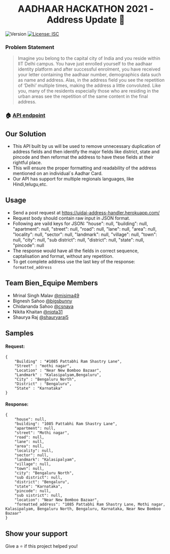 <h1 align="center">AADHAAR HACKATHON 2021 - Address Update 👋</h1>
<p>
  <img alt="Version" src="https://img.shields.io/badge/version-2.0.0-blue.svg?cacheSeconds=2592000" />
  <a href="#" target="_blank">
    <img alt="License: ISC" src="https://img.shields.io/badge/License-ISC-yellow.svg" />
  </a>
</p>

### Problem Statement
> Imagine you belong to the capital city of India and you reside within IIT Delhi campus. You have just enrolled yourself to the aadhaar identity platform and after successful enrolment, you have received your letter containing the aadhaar number, demographics data such as name and address. Alas, in
the address field you see the repetition of ‘Delhi’ multiple times, making the address a little convoluted. Like you, many of the residents especially those who are residing in
the urban areas see the repetition of the same content in the final address.

### 🏠 [API endpoint](https://uidai-address-handler.herokuapp.com/)

## Our Solution
* This API built by us will be used to remove unnecessary duplication of address fields and then identify the major fields like district, state and pincode and then reformat the address to have these fields at their rightful place.
* This will ensure the proper formatting and readability of the address mentioned on an individual`s Aadhar Card.
* Our API has support for multiple regionals languages, like Hindi,telugu,etc.

## Usage

* Send a post request at https://uidai-address-handler.herokuapp.com/
* Request body should contain raw input in JSON format.
* Following are vaild keys for JSON:
        "house": null,
        "building": null,
        "apartment": null,
        "street": null,
        "road": null,
        "lane": null,
        "area": null,
        "locality": null,
        "sector": null,
        "landmark": null,
        "village": null,
        "town": null,
        "city": null,
        "sub district": null,
        "district": null,
        "state": null,
        "pincode": null
* The response would have all the fields in correct sequence, captalisation and format, without any repetition.
* To get complete address use the last key of the response: ```formatted_address```

## Team Bien_Equipe Members

* Mrinal Singh Malav <a href="https://github.com/misima49" target="_blank">@misima49</a>
* Bignesh Sahoo <a href="https://github.com/bigsbunny" target="_blank">@bigsbunny</a>
* Chidananda Sahoo <a href="https://github.com/csnaya" target="_blank">@csnaya</a>
* Nikita Khaitan <a href="https://github.com/niqta31" target="_blank">@niqta31</a>
* Shaurya Raj <a href="https://github.com/shauryaraj5" target="_blank">@shauryaraj5</a>

## Samples
#### Request:
```
{
    "Building" : "#1085 Pattabhi Ram Shastry Lane",
    "Street" : "mothi nagar", 
    "Location" : "Near New Bomboo Bazaar",
    "Landmark" : "Kalasipalyam,Bengaluru",
    "City" : "Bengaluru North",
    "District" : "Bengaluru",
    "State" : "Karnataka"
}
```
#### Response:
```
{
    "house": null,
    "building": "1085 Pattabhi Ram Shastry Lane",
    "apartment": null,
    "street": "Mothi nagar",
    "road": null,
    "lane": null,
    "area": null,
    "locality": null,
    "sector": null,
    "landmark": "Kalasipalyam",
    "village": null,
    "town": null,
    "city": "Bengaluru North",
    "sub district": null,
    "district": "Bengaluru",
    "state": "Karnataka",
    "pincode": null,
    "sub sistrict": null,
    "location": "Near New Bomboo Bazaar",
    "formatted_address": "1085 Pattabhi Ram Shastry Lane, Mothi nagar, Kalasipalyam, Bengaluru North, Bengaluru, Karnataka, Near New Bomboo Bazaar"
}
```

## Show your support

Give a ⭐️ if this project helped you!

